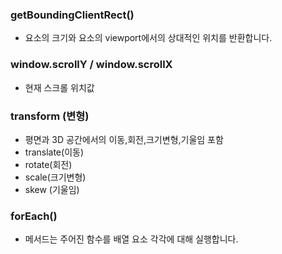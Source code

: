 ### getBoundingClientRect()
- 요소의 크기와 요소의 viewport에서의 상대적인 위치를 반환합니다.

### window.scrollY / window.scrollX
- 현재 스크롤 위치값 

### transform (변형)
- 평면과 3D 공간에서의 이동,회전,크기변형,기울임 포함
- translate(이동)
- rotate(회전)
- scale(크기변형)
- skew (기울임)

### forEach() 
- 메서드는 주어진 함수를 배열 요소 각각에 대해 실행합니다.